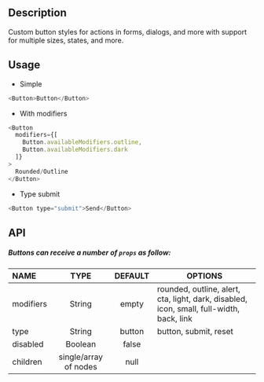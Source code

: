 ## Description

Custom button styles for actions in forms, dialogs, and more with support for multiple sizes, states, and more.

## Usage

- Simple

```js
<Button>Button</Button>
```

- With modifiers

```js
<Button
  modifiers={[
    Button.availableModifiers.outline,
    Button.availableModifiers.dark
  ]}
>
  Rounded/Outline
</Button>
```

- Type submit

```js
<Button type="submit">Send</Button>
```

## API

##### Buttons can receive a number of `props` as follow:

| NAME      |         TYPE          | DEFAULT | OPTIONS                                                                                  |
| :-------- | :-------------------: | :-----: | ---------------------------------------------------------------------------------------- |
| modifiers |        String         |  empty  | rounded, outline, alert, cta, light, dark, disabled, icon, small, full-width, back, link |
| type      |        String         | button  | button, submit, reset                                                                    |
| disabled  |        Boolean        |  false  |
| children  | single/array of nodes |  null   |
